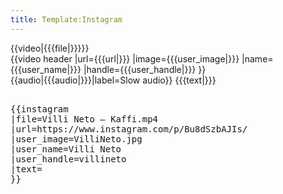 ```yaml
---
title: Template:Instagram
---
```


<div class="video-container">
<div class="video">{{video|{{{file|}}}}}</div>
<div class="video-sidebar">
{{video header
|url={{{url|}}}
|image={{{user_image|}}}
|name={{{user_name|}}}
|handle={{{user_handle|}}}
}}
<div class="video-sidebar-content">
<div data-translate="true" data-audio-file="{{{audio|}}}">{{audio|{{{audio|}}}|label=Slow audio}}
{{{text|}}}
</div>

</div>
</div>
</div>
</div>
<pre><nowiki>
{{instagram
|file=Villi Neto – Kaffi.mp4
|url=https://www.instagram.com/p/Bu8dSzbAJIs/
|user_image=VilliNeto.jpg
|user_name=Villi Neto
|user_handle=villineto
|text=
}}
</nowiki></pre>